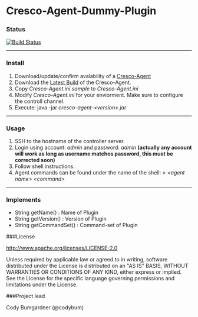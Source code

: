 Cresco-Agent-Dummy-Plugin
=========================

### Status
[![Build Status](http://128.163.188.129:9998/buildStatus/icon?job=Cresco-Agent-Dummy-Plugin)](http://128.163.188.129:9998/job/Cresco-Agent-Dummy-Plugin/)

---
### Install

1. Download/update/confirm avalability of a [Cresco-Agent](http://128.163.188.129:9998/job/Cresco-Agent/lastSuccessfulBuild/com.researchworx.cresco$cresco-agent/) 
2. Download the [Latest Build](http://128.163.188.129:9998/job/Cresco-Agent-Dummy-Plugin/lastSuccessfulBuild/com.researchworx.cresco$cresco-agent-dummy-plugin/) of the Cresco-Agent. 
3. Copy _Cresco-Agent.ini.sample_ to _Cresco-Agent.ini_
4. Modify _Cresco-Agent.ini_ for your enviorment.  Make sure to configure the controll channel.
5. Execute: java -jar  _cresco-agent-\<version\>.jar_ 

---

### Usage

1. SSH to the hostname of the controller server.
2. Login using account: _admin_ and password: _admin_ **(actually any account will work as long as username matches password, this must be corrected soon)**
3. Follow shell instructions.
4. Agent commands can be found under the name of the shell: _\> \<agent name\> \<command\>_

---

### Implements


* String getName() : Name of Plugin
* String getVersion() : Version of Plugin
* String getCommandSet() : Command-set of Plugin


###License

http://www.apache.org/licenses/LICENSE-2.0

Unless required by applicable law or agreed to in writing, software distributed under the License is distributed on an "AS IS" BASIS, WITHOUT WARRANTIES OR CONDITIONS OF ANY KIND, either express or implied. See the License for the specific language governing permissions and limitations under the License.

###Project lead

Cody Bumgardner (@codybum)
